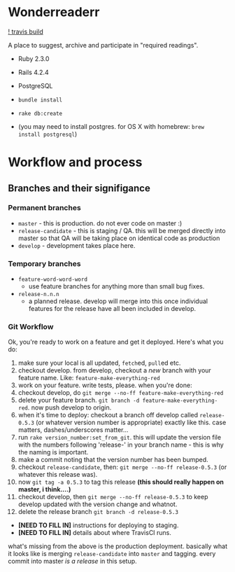 # Wonderreaderr
[! travis build](https://travis-ci.org/vcavallo/wonderreaderr.svg?branch=release-candidate)

A place to suggest, archive and participate in "required readings".

- Ruby 2.3.0
- Rails 4.2.4
- PostgreSQL

- `bundle install`
- `rake db:create`
- (you may need to install postgres. for OS X with homebrew: `brew install
  postgresql`)

# Workflow and process

## Branches and their signifigance

### Permanent branches

- `master` - this is production. do not ever code on master :)
- `release-candidate` - this is staging / QA. this will be merged directly into
  master so that QA will be taking place on identical code as production
- `develop` - development takes place here.

### Temporary branches

- `feature-word-word-word`
    - use feature branches for anything more than small bug fixes.
- `release-n.n.n`
    - a planned release. develop will merge into this once individual features for the release have all been included in develop.

### Git Workflow

Ok, you're ready to work on a feature and get it deployed. Here's what you do:

1. make sure your local is all updated, `fetch`ed, `pull`ed etc.
2. checkout develop. from develop, checkout a _new_ branch with your feature name. Like: `feature-make-everything-red`
3. work on your feature. write tests, please. when you're done:
4. checkout develop, do `git merge --no-ff feature-make-everything-red`
5. delete your feature branch. `git branch -d feature-make-everything-red`. now push develop to origin.
6. when it's time to deploy: checkout a branch off develop called `release-0.5.3` (or whatever version number is appropriate) exactly like this. case matters, dashes/underscores matter...
7. run `rake version_number:set_from_git`. this will update the version file with the numbers following 'release-' in your branch name - this is why the naming is important.
8. make a commit noting that the version number has been bumped.
9. checkout `release-candidate`, then: `git merge --no-ff release-0.5.3` (or whatever this release was).
10. now `git tag -a 0.5.3` to tag this release **(this should really happen on master, i think....)**
11. checkout develop, then `git merge --no-ff release-0.5.3` to keep develop updated with the version change and whatnot.
12. delete the release branch `git branch -d release-0.5.3`

- **[NEED TO FILL IN]** instructions for deploying to staging.
- **[NEED TO FILL IN]** details about where TravisCI runs.

what's missing from the above is the production deployment. basically what it
looks like is merging `release-candidate` into `master` and tagging. every
commit into master _is a release_ in this setup.
